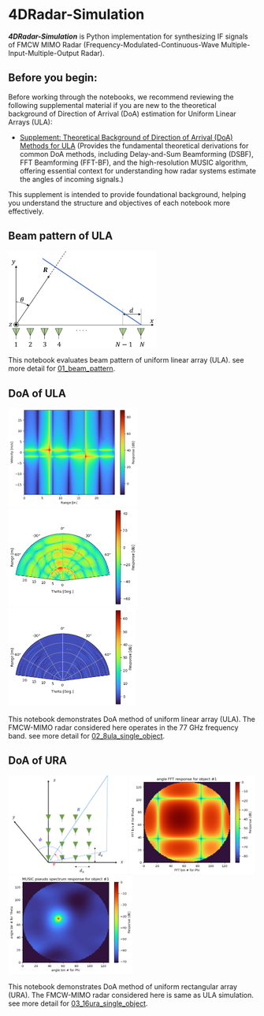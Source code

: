 # 4DRadar-Simulation
***4DRadar-Simulation*** is Python implementation for synthesizing IF signals of FMCW MIMO Radar
(Frequency-Modulated-Continuous-Wave Multiple-Input-Multiple-Output Radar).

## Before you begin:
Before working through the notebooks, we recommend reviewing the following supplemental material if you are new to the theoretical background of Direction of Arrival (DoA) estimation for Uniform Linear Arrays (ULA):
* [Supplement: Theoretical Background of Direction of Arrival (DoA) Methods for ULA](./00_theoretical_background_of_doa.md)
  (Provides the fundamental theoretical derivations for common DoA methods, including Delay-and-Sum Beamforming (DSBF), FFT Beamforming (FFT-BF), and the high-resolution MUSIC algorithm, offering essential context for understanding how radar systems estimate the angles of incoming signals.)

This supplement is intended to provide foundational background, helping you understand the structure and objectives of each notebook more effectively.

## Beam pattern of ULA
<img src="./images/01_coordinate_system_of_ULA.svg" width="300" style="background-color: white;">

This notebook evaluates beam pattern of uniform linear array (ULA).
see more detail for [01_beam_pattern](./Python/01_beam_pattern.ipynb).

## DoA of ULA
<img src="images/02_range_doppler_map.png" height="200">
<img src="images/02_range_azimuth_map_bf.png" height="200">
<img src="images/02_range_azimuth_map_MUSIC.png" height="200">

This notebook demonstrates DoA method of uniform linear array (ULA).
The FMCW-MIMO radar considered here operates in the 77 GHz frequency band.
see more detail for [02_8ula_single_object](Python/02_8ula_single_object.ipynb).

## DoA of URA
<img src="images/03_coordinate_system_of_URA.svg" height="200" style="background-color: white;">
<img src="images/03_angle_spectrum_bf.png" height="200">
<img src="images/03_angle_spectrum_MUSIC.png" height="200">

This notebook demonstrates DoA method of uniform rectangular array (URA).
The FMCW-MIMO radar considered here is same as ULA simulation.
see more detail for [03_16ura_single_object](Python/03_16ura_single_object.ipynb).
